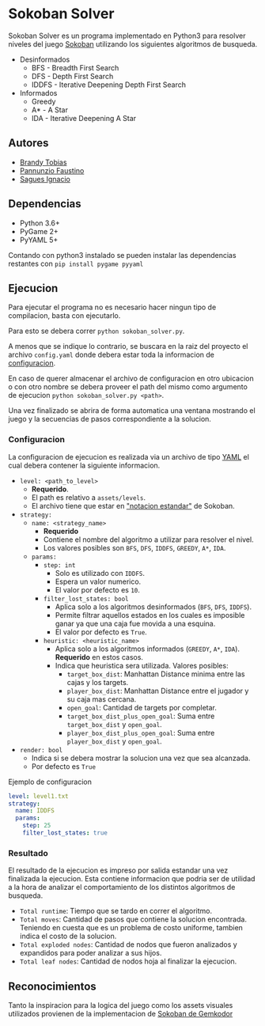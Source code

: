 # Sokoban Solver

Sokoban Solver es un programa implementado en Python3 para resolver niveles del juego [Sokoban](https://en.wikipedia.org/wiki/Sokoban) utilizando los siguientes algoritmos de busqueda.

- Desinformados
  - BFS - Breadth First Search
  - DFS - Depth First Search
  - IDDFS - Iterative Deepening Depth First Search
- Informados
  - Greedy
  - A* - A Star
  - IDA - Iterative Deepening A Star

## Autores

- [Brandy Tobias](https://github.com/tobiasbrandy)
- [Pannunzio Faustino](https://github.com/Fpannunzio)
- [Sagues Ignacio](https://github.com/isagues)

## Dependencias

- Python 3.6+
- PyGame 2+
- PyYAML 5+

Contando con python3 instalado se pueden instalar las dependencias restantes con `pip install pygame pyyaml`

## Ejecucion

Para ejecutar el programa no es necesario hacer ningun tipo de compilacion, basta con ejecutarlo.

Para esto se debera correr `python sokoban_solver.py`. 

A menos que se indique lo contrario, se buscara en la raiz del proyecto el archivo `config.yaml` donde debera estar toda la informacion de [configuracion](#configuracion). 

En caso de querer almacenar el archivo de configuracion en otro ubicacion o con otro nombre se debera proveer el path del mismo como argumento de ejecucion `python sokoban_solver.py <path>`.

Una vez finalizado se abrira de forma automatica una ventana mostrando el juego y la secuencias de pasos correspondiente a la solucion.

### Configuracion

La configuracion de ejecucion es realizada via un archivo de tipo [YAML](https://yaml.org/) el cual debera contener la siguiente informacion.

- `level: <path_to_level>`
  - **Requerido**.
  - El path es relativo a `assets/levels`. 
  - El archivo tiene que estar en ["notacion estandar"](https://docs.ansible.com/ansible/2.3/YAMLSyntax.html) de Sokoban.
- `strategy: `
  - `name: <strategy_name>`
    - **Requerido**
    - Contiene el nombre del algoritmo a utilizar para resolver el nivel.
    - Los valores posibles son `BFS`, `DFS`, `IDDFS`, `GREEDY`, `A*`, `IDA`.
  - `params:`
    - `step: int`
      - Solo es utilizado con `IDDFS`.
      - Espera un valor numerico.
      - El valor por defecto es `10`.
    - `filter_lost_states: bool`
      - Aplica solo a los algoritmos desinformados (`BFS`, `DFS`, `IDDFS`).
      - Permite filtrar aquellos estados en los cuales es imposible ganar ya que una caja fue movida a una esquina.
      - El valor por defecto es `True`.
    - `heuristic: <heuristic_name>`
      - Aplica solo a los algoritmos informados (`GREEDY`, `A*`, `IDA`). **Requerido** en estos casos.
      - Indica que heuristica sera utilizada. Valores posibles:
        - `target_box_dist`: Manhattan Distance minima entre las cajas y los targets.
        - `player_box_dist`: Manhattan Distance entre el jugador y su caja mas cercana.
        - `open_goal`: Cantidad de targets por completar.
        - `target_box_dist_plus_open_goal`: Suma entre `target_box_dist` y `open_goal`.
        - `player_box_dist_plus_open_goal`: Suma entre `player_box_dist` y `open_goal`.
- `render: bool`
  - Indica si se debera mostrar la solucion una vez que sea alcanzada.
  - Por defecto es `True`

Ejemplo de configuracion

```yaml
level: level1.txt
strategy:
  name: IDDFS
  params:
    step: 25
    filter_lost_states: true
```

### Resultado

El resultado de la ejecucion es impreso por salida estandar una vez finalizada la ejecucion. Esta contiene informacion que podria ser de utilidad a la hora de analizar el comportamiento de los distintos algoritmos de busqueda.

- `Total runtime`: Tiempo que se tardo en correr el algoritmo.
- `Total moves`: Cantidad de pasos que contiene la solucion encontrada. Teniendo en cuesta que es un problema de costo uniforme, tambien indica el costo de la solucion.
- `Total exploded nodes`: Cantidad de nodos que fueron analizados y expandidos para poder analizar a sus hijos.
- `Total leaf nodes`: Cantidad de nodos hoja al finalizar la ejecucion.

## Reconocimientos

Tanto la inspiracion para la logica del juego como los assets visuales utilizados provienen de la implementacion de [Sokoban de Gemkodor](https://github.com/Gemkodor/sokoban)
